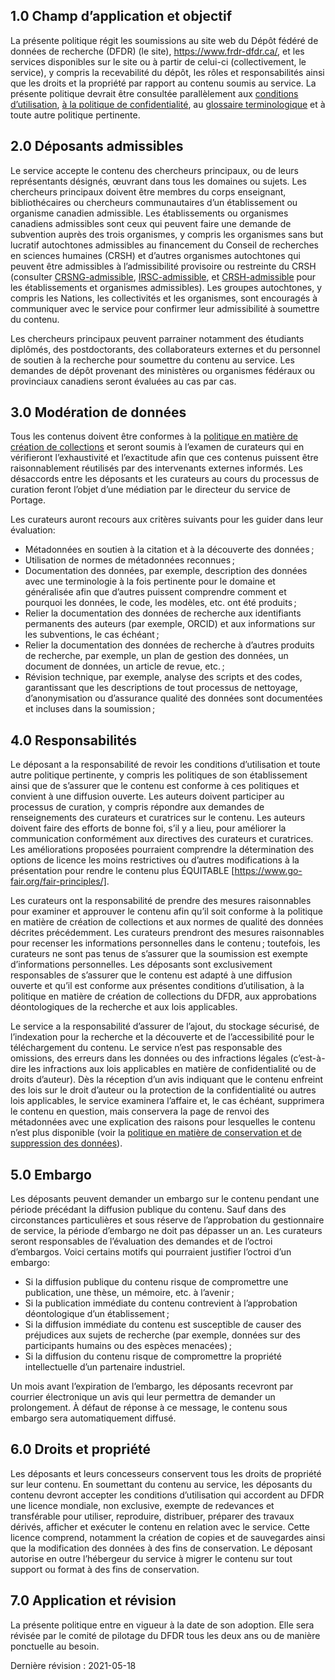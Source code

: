 
## 1.0	Champ d’application et objectif 

La présente politique régit les soumissions au site web du Dépôt fédéré de données de recherche (DFDR) (le site), <a href="https://www.frdr-dfdr.ca/">https://www.frdr-dfdr.ca/</a>, et les services disponibles sur le site ou à partir de celui-ci (collectivement, le service), y compris la recevabilité du dépôt, les rôles et responsabilités ainsi que les droits et la propriété par rapport au contenu soumis au service. La présente politique devrait être consultée parallèlement aux [conditions d’utilisation](/policies/fr/conditions_d'utilisation/), [à la politique de confidentialité](/policies/fr/confidentialité/), au [glossaire terminologique](/policies/fr/glossaire/) et à toute autre politique pertinente.

## 2.0	Déposants admissibles

Le service accepte le contenu des chercheurs principaux, ou de leurs représentants désignés, œuvrant dans tous les domaines ou sujets. Les chercheurs principaux doivent être membres du corps enseignant, bibliothécaires ou chercheurs communautaires d’un établissement ou organisme canadien admissible. Les établissements ou organismes canadiens admissibles sont ceux qui peuvent faire une demande de subvention auprès des trois organismes, y compris les organismes sans but lucratif autochtones admissibles au financement du Conseil de recherches en sciences humaines (CRSH) et d’autres organismes autochtones qui peuvent être admissibles à l’admissibilité provisoire ou restreinte du CRSH (consulter [CRSNG-admissible](https://www.nserc-crsng.gc.ca/NSERC-CRSNG/Eligibility-Admissibilite/ListEligibleInstitutions-ListEtablissementsAdmissible_fra.asp), [IRSC-admissible](https://cihr-irsc.gc.ca/f/36374.html), et [CRSH-admissible](https://www.sshrc-crsh.gc.ca/about-au_sujet/policies-politiques/statements-enonces/list_eligible_institutions-liste_etablissements-admissibles-fra.aspx) pour les établissements et organismes admissibles). Les groupes autochtones, y compris les Nations, les collectivités et les organismes, sont encouragés à communiquer avec le service pour confirmer leur admissibilité à soumettre du contenu.

Les chercheurs principaux peuvent parrainer notamment des étudiants diplômés, des postdoctorants, des collaborateurs externes et du personnel de soutien à la recherche pour soumettre du contenu au service. Les demandes de dépôt provenant des ministères ou organismes fédéraux ou provinciaux canadiens seront évaluées au cas par cas.


## 3.0	Modération de données

Tous les contenus doivent être conformes à la [politique en matière de création de collections](/policies/fr/création_collections/) et seront soumis à l’examen de curateurs qui en vérifieront l’exhaustivité et l’exactitude afin que ces contenus puissent être raisonnablement réutilisés par des intervenants externes informés. Les désaccords entre les déposants et les curateurs au cours du processus de curation feront l’objet d’une médiation par le directeur du service de Portage.

Les curateurs auront recours aux critères suivants pour les guider dans leur évaluation:

* Métadonnées en soutien à la citation et à la découverte des données ;
* Utilisation de normes de métadonnées reconnues ; 
* Documentation des données, par exemple, description des données avec une terminologie à la fois pertinente pour le domaine et généralisée afin que d’autres puissent comprendre comment et pourquoi les données, le code, les modèles, etc. ont été produits ;
* Relier la documentation des données de recherche aux identifiants permanents des auteurs (par exemple, ORCID) et aux informations sur les subventions, le cas échéant ;
* Relier la documentation des données de recherche à d’autres produits de recherche, par exemple, un plan de gestion des données, un document de données, un article de revue, etc. ;
* Révision technique, par exemple, analyse des scripts et des codes, garantissant que les descriptions de tout processus de nettoyage, d’anonymisation ou d’assurance qualité des données sont documentées et incluses dans la soumission ;

## 4.0 Responsabilités

Le déposant a la responsabilité de revoir les conditions d’utilisation et toute autre politique pertinente, y compris les politiques de son établissement ainsi que de s’assurer que le contenu est conforme à ces politiques et convient à une diffusion ouverte. Les auteurs doivent participer au processus de curation, y compris répondre aux demandes de renseignements des curateurs et curatrices sur le contenu. Les auteurs doivent faire des efforts de bonne foi, s’il y a lieu, pour améliorer la communication conformément aux directives des curateurs et curatrices. Les améliorations proposées pourraient comprendre la détermination des options de licence les moins restrictives ou d’autres modifications à la présentation pour rendre le contenu plus ÉQUITABLE [https://www.go-fair.org/fair-principles/].

Les curateurs ont la responsabilité de prendre des mesures raisonnables pour examiner et approuver le contenu afin qu’il soit conforme à la politique en matière de création de collections et aux normes de qualité des données décrites précédemment. Les curateurs prendront des mesures raisonnables pour recenser les informations personnelles dans le contenu ; toutefois, les curateurs ne sont pas tenus de s’assurer que la soumission est exempte d’informations personnelles. Les déposants sont exclusivement responsables de s’assurer que le contenu est adapté à une diffusion ouverte et qu’il est conforme aux présentes conditions d’utilisation, à la politique en matière de création de collections du DFDR, aux approbations déontologiques de la recherche et aux lois applicables.

Le service a la responsabilité d’assurer de l’ajout, du stockage sécurisé, de l’indexation pour la recherche et la découverte et de l’accessibilité pour le téléchargement du contenu. Le service n’est pas responsable des omissions, des erreurs dans les données ou des infractions légales (c’est-à-dire les infractions aux lois applicables en matière de confidentialité ou de droits d’auteur). Dès la réception d’un avis indiquant que le contenu enfreint des lois sur le droit d’auteur ou la protection de la confidentialité ou autres lois applicables, le service examinera l’affaire et, le cas échéant, supprimera le contenu en question, mais conservera la page de renvoi des métadonnées avec une explication des raisons pour lesquelles le contenu n’est plus disponible (voir la [politique en matière de conservation et de suppression des données](/policies/fr/rétention_des_données/)).

## 5.0 Embargo

Les déposants peuvent demander un embargo sur le contenu pendant une période précédant la diffusion publique du contenu. Sauf dans des circonstances particulières et sous réserve de l’approbation du gestionnaire de service, la période d’embargo ne doit pas dépasser un an. Les curateurs seront responsables de l’évaluation des demandes et de l’octroi d’embargos. Voici certains motifs qui pourraient justifier l’octroi d’un embargo:

* Si la diffusion publique du contenu risque de compromettre une publication, une thèse, un mémoire, etc. à l’avenir ;
* Si la publication immédiate du contenu contrevient à l’approbation déontologique d’un établissement ;
* Si la diffusion immédiate du contenu est susceptible de causer des préjudices aux sujets de recherche (par exemple, données sur des participants humains ou des espèces menacées) ; 
* Si la diffusion du contenu risque de compromettre la propriété intellectuelle d’un partenaire industriel.

Un mois avant l’expiration de l’embargo, les déposants recevront par courrier électronique un avis qui leur permettra de demander un prolongement. À défaut de réponse à ce message, le contenu sous embargo sera automatiquement diffusé.

## 6.0 Droits et propriété

Les déposants et leurs concesseurs conservent tous les droits de propriété sur leur contenu. En soumettant du contenu au service, les déposants du contenu devront accepter les conditions d’utilisation qui accordent au DFDR une licence mondiale, non exclusive, exempte de redevances et transférable pour utiliser, reproduire, distribuer, préparer des travaux dérivés, afficher et exécuter le contenu en relation avec le service. Cette licence comprend, notamment la création de copies et de sauvegardes ainsi que la modification des données à des fins de conservation. Le déposant autorise en outre l’hébergeur du service à migrer le contenu sur tout support ou format à des fins de conservation.

## 7.0 Application et révision 

La présente politique entre en vigueur à la date de son adoption. Elle sera révisée par le comité de pilotage du DFDR tous les deux ans ou de manière ponctuelle au besoin.

Dernière révision : 2021-05-18
